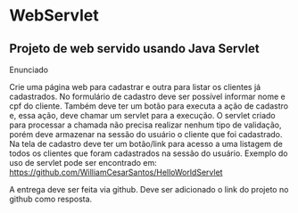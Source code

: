 
# WebServlet

## Projeto de web servido usando Java Servlet

Enunciado

Crie uma página web para cadastrar e outra para listar os clientes já cadastrados. No formulário de cadastro deve ser possível informar nome e cpf do cliente. Também deve ter um botão para executa a ação de cadastro e, essa ação, deve chamar um servlet para a execução. O servlet criado para processar a chamada não precisa realizar nenhum tipo de validação, porém deve armazenar na sessão do usuário o cliente que foi cadastrado.
Na tela de cadastro deve ter um botão/link para acesso a uma listagem de todos os clientes que foram cadastrados na sessão do usuário.
Exemplo do uso de servlet pode ser encontrado em: https://github.com/WilliamCesarSantos/HelloWorldServlet

A entrega deve ser feita via github. Deve ser adicionado o link do projeto no github como resposta.
